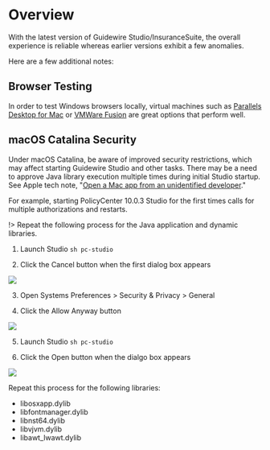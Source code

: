 # Overview

With the latest version of Guidewire Studio/InsuranceSuite, the overall experience is reliable whereas earlier versions exhibit a few anomalies.

Here are a few additional notes:

## Browser Testing

In order to test Windows browsers locally, virtual machines such as [Parallels Desktop for Mac](https://www.parallels.com/products/desktop/) or [VMWare Fusion](https://www.vmware.com/products/fusion.html) are great options that perform well.

## macOS Catalina Security

Under macOS Catalina, be aware of improved security restrictions, which may affect starting Guidewire Studio and other tasks. There may be a need to approve Java library execution multiple times during initial Studio startup. See Apple tech note, "[Open a Mac app from an unidentified developer](https://support.apple.com/guide/mac-help/open-a-mac-app-from-an-unidentified-developer-mh40616/mac)."

For example, starting PolicyCenter 10.0.3 Studio for the first times calls for multiple authorizations and restarts. 

!> Repeat the following process for the Java application and dynamic libraries.

1. Launch Studio
```sh pc-studio```

2. Click the Cancel button when the first dialog box appears

![](../_assets/security-1.jpg)

3. Open Systems Preferences > Security & Privacy > General

4. Click the Allow Anyway button

![](../_assets/security-2.jpg)

5. Launch Studio
```sh pc-studio```

6. Click the Open button when the dialgo box appears

![](../_assets/security-3.jpg)


Repeat this process for the following libraries:

- libosxapp.dylib
- libfontmanager.dylib
- libnst64.dylib
- libvjvm.dylib
- libawt_lwawt.dylib